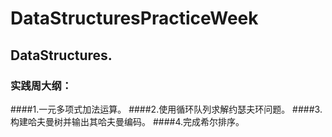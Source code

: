 # DataStructuresPracticeWeek
## DataStructures.
### 实践周大纲：
####1.一元多项式加法运算。
####2.使用循环队列求解约瑟夫环问题。
####3.构建哈夫曼树并输出其哈夫曼编码。
####4.完成希尔排序。
